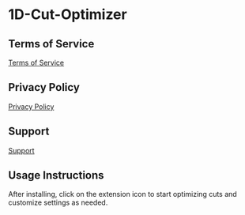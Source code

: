 # 1D-Cut-Optimizer

## Terms of Service
[Terms of Service](https://kai-flexi.github.io/1D-Cut-Optimizer/terms-of-service)

## Privacy Policy
[Privacy Policy](https://kai-flexi.github.io/1D-Cut-Optimizer/privacy-policy)

## Support
[Support](https://kai-flexi.github.io/1D-Cut-Optimizer/support)

## Usage Instructions
After installing, click on the extension icon to start optimizing cuts and customize settings as needed.
